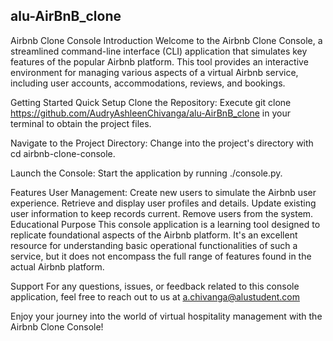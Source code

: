 ## alu-AirBnB_clone

Airbnb Clone Console Introduction Welcome to the Airbnb Clone Console, a streamlined command-line interface (CLI) application that simulates key features of the popular Airbnb platform. This tool provides an interactive environment for managing various aspects of a virtual Airbnb service, including user accounts, accommodations, reviews, and bookings.

Getting Started Quick Setup Clone the Repository: Execute git clone https://github.com/AudryAshleenChivanga/alu-AirBnB_clone in your terminal to obtain the project files.

Navigate to the Project Directory: Change into the project's directory with cd airbnb-clone-console.

Launch the Console: Start the application by running ./console.py.

Features User Management: Create new users to simulate the Airbnb user experience. Retrieve and display user profiles and details. Update existing user information to keep records current. Remove users from the system. Educational Purpose This console application is a learning tool designed to replicate foundational aspects of the Airbnb platform. It's an excellent resource for understanding basic operational functionalities of such a service, but it does not encompass the full range of features found in the actual Airbnb platform.

Support For any questions, issues, or feedback related to this console application, feel free to reach out to us at a.chivanga@alustudent.com

Enjoy your journey into the world of virtual hospitality management with the Airbnb Clone Console!
